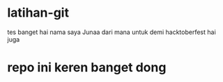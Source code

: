 # latihan-git

tes banget
hai nama saya Junaa dari mana untuk demi hacktoberfest
hai juga

# repo ini keren banget dong
